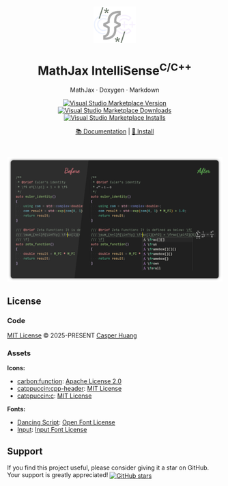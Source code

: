 <br>

<p align="center">
<img src="https://github.com/howcasperwhat/mathjax-intellisense/blob/main/extensions/mathjax-intellisense-ccpp/assets/logo.png?raw=true" width="100" alt="logo" />
</p>

<h1 align="center">MathJax IntelliSense<sup>C/C++</sup></h1>

<p align="center">
MathJax · Doxygen · Markdown
</p>

<p align="center">
<a href="https://marketplace.visualstudio.com/items?itemName=howcasperwhat.mathjax-intellisense-ccpp" target="__blank"><img src="https://img.shields.io/visual-studio-marketplace/v/howcasperwhat.mathjax-intellisense-ccpp.svg?color=blue&amp;label=VS%20Code%20Marketplace&logo=visual-studio-code" alt="Visual Studio Marketplace Version" /></a>
<a href="https://marketplace.visualstudio.com/items?itemName=howcasperwhat.mathjax-intellisense-ccpp" target="__blank"><img src="https://img.shields.io/visual-studio-marketplace/d/howcasperwhat.mathjax-intellisense-ccpp.svg?color=BD976A" alt="Visual Studio Marketplace Downloads" /></a>
<a href="https://marketplace.visualstudio.com/items?itemName=howcasperwhat.mathjax-intellisense-ccpp" target="__blank"><img src="https://img.shields.io/visual-studio-marketplace/i/howcasperwhat.mathjax-intellisense-ccpp.svg?color=63ba83" alt="Visual Studio Marketplace Installs" /></a>
<br>
<p align="center">
<a href="https://howcasperwhat.github.io/mathjax-intellisense/extensions/mathjax-intellisense-ccpp">📚 Documentation</a>
|
<a href="https://marketplace.visualstudio.com/items?itemName=howcasperwhat.mathjax-intellisense-ccpp">🛒 Install</a>
</p>
<br>

<p align="center">
<img src="https://github.com/howcasperwhat/mathjax-intellisense/blob/main/extensions/mathjax-intellisense-ccpp/assets/feature.png?raw=true" alt="feature" />
</p>

## License

### Code

[MIT License](./LICENSE) &copy; 2025-PRESENT [Casper Huang](https://github.com/howcasperwhat)

### Assets

**Icons:**

- [carbon:function](https://github.com/carbon-design-system/carbon/): [Apache License 2.0](https://github.com/carbon-design-system/carbon/blob/main/LICENSE)
- [catppuccin:cpp-header](https://github.com/catppuccin/vscode-icons/): [MIT License](https://github.com/catppuccin/vscode-icons/blob/main/LICENSE)
- [catppuccin:c](https://github.com/catppuccin/vscode-icons/): [MIT License](https://github.com/catppuccin/vscode-icons/blob/main/LICENSE)

**Fonts:**

- [Dancing Script](https://fonts.google.com/specimen/Dancing+Script): [Open Font License](https://openfontlicense.org/open-font-license-official-text/)
- [Input](https://input.djr.com/): [Input Font License](https://input.djr.com/license/)

## Support

If you find this project useful, please consider giving it a star on GitHub. Your support is greatly appreciated! <a href="https://github.com/howcasperwhat/mathjax-intellisense" target="__blank"><img alt="GitHub stars" src="https://img.shields.io/badge/Github-🌟-blue?logo=github" align="center"></a>
